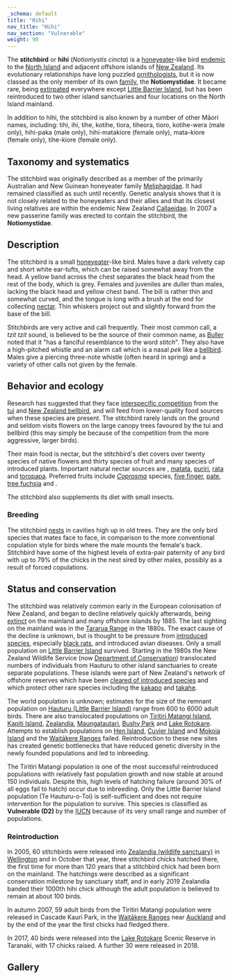 ```yaml
---
_schema: default
title: "Hihi"
nav_title: "Hihi"
nav_section: "Vulnerable"
weight: 90
---
```

                                   



 

The **stitchbird** or **hihi** (_Notiomystis cincta_) is a [honeyeater](https://en.wikipedia.org/wiki/Honeyeater)\-like bird [endemic](https://en.wikipedia.org/wiki/Endemic_(ecology)) to the [North Island](https://en.wikipedia.org/wiki/North_Island) and adjacent offshore islands of [New Zealand](https://en.wikipedia.org/wiki/New_Zealand). Its evolutionary relationships have long puzzled [ornithologists](https://en.wikipedia.org/wiki/Ornithologist), but it is now classed as the only member of its own [family](https://en.wikipedia.org/wiki/Family_(biology)), the **Notiomystidae**. It became rare, being [extirpated](https://en.wikipedia.org/wiki/Local_extinction) everywhere except [Little Barrier Island](https://en.wikipedia.org/wiki/Little_Barrier_Island), but has been reintroduced to two other island sanctuaries and four locations on the North Island mainland.

In addition to hihi, the stitchbird is also known by a number of other Māori names, including: tihi, ihi, tihe, kotihe, tiora, tiheora, tioro, kotihe-wera (male only), hihi-paka (male only), hihi-matakiore (female only), mata-kiore (female only), tihe-kiore (female only).

Taxonomy and systematics
----------------------------

The stitchbird was originally described as a member of the primarily Australian and New Guinean honeyeater family [Meliphagidae](https://en.wikipedia.org/wiki/Meliphagidae). It had remained classified as such until recently. Genetic analysis shows that it is not closely related to the honeyeaters and their allies and that its closest living relatives are within the endemic New Zealand [Callaeidae](https://en.wikipedia.org/wiki/Callaeidae). In 2007 a new passerine family was erected to contain the stitchbird, the **Notiomystidae**.

Description
---------------

The stitchbird is a small [honeyeater](https://en.wikipedia.org/wiki/Honeyeater)\-like bird. Males have a dark velvety cap and short white ear-tufts, which can be raised somewhat away from the head. A yellow band across the chest separates the black head from the rest of the body, which is grey. Females and juveniles are duller than males, lacking the black head and yellow chest band. The bill is rather thin and somewhat curved, and the tongue is long with a brush at the end for collecting [nectar](https://en.wikipedia.org/wiki/Nectar). Thin whiskers project out and slightly forward from the base of the bill.

Stitchbirds are very active and call frequently. Their most common call, a _tzit tzit_ sound, is believed to be the source of their common name, as [Buller](https://en.wikipedia.org/wiki/Walter_Buller) noted that it "has a fanciful resemblance to the word _stitch_". They also have a high-pitched whistle and an alarm call which is a nasal _pek_ like a [bellbird](https://en.wikipedia.org/wiki/New_Zealand_bellbird). Males give a piercing three-note whistle (often heard in spring) and a variety of other calls not given by the female.

Behavior and ecology
------------------------

Research has suggested that they face [interspecific competition](https://en.wikipedia.org/wiki/Interspecific_competition) from the [tui](https://en.wikipedia.org/wiki/Tui_(bird)) and [New Zealand bellbird](https://en.wikipedia.org/wiki/New_Zealand_bellbird), and will feed from lower-quality food sources when these species are present. The stitchbird rarely lands on the ground and seldom visits flowers on the large canopy trees favoured by the tui and bellbird (this may simply be because of the competition from the more aggressive, larger birds).

Their main food is nectar, but the stitchbird's diet covers over twenty species of native flowers and thirty species of fruit and many species of introduced plants. Important natural nectar sources are , [matata](https://en.wikipedia.org/wiki/Rhabdothamnus_solandri), [puriri](https://en.wikipedia.org/wiki/Puriri), [rata](https://en.wikipedia.org/wiki/Metrosideros_robusta) and [toropapa](https://en.wikipedia.org/wiki/Alseuosmia_macrophylla). Preferred fruits include _[Coprosma](https://en.wikipedia.org/wiki/Coprosma)_ species, [five finger](https://en.wikipedia.org/wiki/Pseudopanax_arboreus), [pate](https://en.wikipedia.org/wiki/Schefflera_digitata), [tree fuchsia](https://en.wikipedia.org/wiki/Fuchsia_excorticata) and .

The stitchbird also supplements its diet with small insects.

### Breeding

The stitchbird [nests](https://en.wikipedia.org/wiki/Bird_nest) in cavities high up in old trees. They are the only bird species that mates face to face, in comparison to the more conventional copulation style for birds where the male mounts the female's back. Stitchbird have some of the highest levels of extra-pair paternity of any bird with up to 79% of the chicks in the nest sired by other males, possibly as a result of forced copulations.

Status and conservation
---------------------------

The stitchbird was relatively common early in the European colonisation of New Zealand, and began to decline relatively quickly afterwards, being [extinct](https://en.wikipedia.org/wiki/Extinct) on the mainland and many offshore islands by 1885. The last sighting on the mainland was in the [Tararua Range](https://en.wikipedia.org/wiki/Tararua_Range) in the 1880s. The exact cause of the decline is unknown, but is thought to be pressure from [introduced species](https://en.wikipedia.org/wiki/Introduced_species), especially [black rats](https://en.wikipedia.org/wiki/Black_rat), and introduced avian diseases. Only a small population on [Little Barrier Island](https://en.wikipedia.org/wiki/Little_Barrier_Island) survived. Starting in the 1980s the New Zealand Wildlife Service (now [Department of Conservation](https://en.wikipedia.org/wiki/Department_of_Conservation_(New_Zealand))) translocated numbers of individuals from Hauturu to other island sanctuaries to create separate populations. These islands were part of New Zealand's network of offshore reserves which have been [cleared of introduced species](https://en.wikipedia.org/wiki/Island_restoration) and which protect other rare species including the [kakapo](https://en.wikipedia.org/wiki/Kakapo) and [takahe](https://en.wikipedia.org/wiki/Takahe).

The world population is unknown; estimates for the size of the remnant population on [Hauturu (Little Barrier Island)](https://en.wikipedia.org/wiki/Little_Barrier_Island) range from 600 to 6000 adult birds. There are also translocated populations on [Tiritiri Matangi Island](https://en.wikipedia.org/wiki/Tiritiri_Matangi_Island), [Kapiti Island](https://en.wikipedia.org/wiki/Kapiti_Island), [Zealandia](https://en.wikipedia.org/wiki/Zealandia_(wildlife_sanctuary)), [Maungatautari](https://en.wikipedia.org/wiki/Maungatautari_Restoration_Project), [Bushy Park](https://en.wikipedia.org/wiki/Bushy_Park_(New_Zealand)) and [Lake Rotokare](https://en.wikipedia.org/wiki/Lake_Rotokare). Attempts to establish populations on [Hen Island](https://en.wikipedia.org/wiki/Hen_and_Chicken_Islands), [Cuvier Island](https://en.wikipedia.org/wiki/Cuvier_Island) and [Mokoia Island](https://en.wikipedia.org/wiki/Mokoia_Island) and the [Waitākere Ranges](https://en.wikipedia.org/wiki/Wait%C4%81kere_Ranges) failed. Reintroduction to these new sites has created genetic bottlenecks that have reduced genetic diversity in the newly founded populations and led to inbreeding.

The Tiritiri Matangi population is one of the most successful reintroduced populations with relatively fast population growth and now stable at around 150 individuals. Despite this, high levels of hatching failure (around 30% of all eggs fail to hatch) occur due to inbreeding. Only the Little Barrier Island population (Te Hauturu-o-Toi) is self-sufficient and does not require intervention for the population to survive. This species is classified as **Vulnerable (D2)** by the [IUCN](https://en.wikipedia.org/wiki/IUCN) because of its very small range and number of populations.

### Reintroduction

In 2005, 60 stitchbirds were released into [Zealandia (wildlife sanctuary)](https://en.wikipedia.org/wiki/Zealandia_(wildlife_sanctuary)) in [Wellington](https://en.wikipedia.org/wiki/Wellington) and in October that year, three stitchbird chicks hatched there, the first time for more than 120 years that a stitchbird chick had been born on the mainland. The hatchings were described as a significant conservation milestone by sanctuary staff, and in early 2019 Zealandia banded their 1000th hihi chick although the adult population is believed to remain at about 100 birds.

In autumn 2007, 59 adult birds from the Tiritiri Matangi population were released in Cascade Kauri Park, in the [Waitākere Ranges](https://en.wikipedia.org/wiki/Wait%C4%81kere_Ranges) near [Auckland](https://en.wikipedia.org/wiki/Auckland) and by the end of the year the first chicks had fledged there.

In 2017, 40 birds were released into the [Lake Rotokare](https://en.wikipedia.org/wiki/Lake_Rotokare) Scenic Reserve in Taranaki, with 17 chicks raised. A further 30 were released in 2018.

Gallery
-----------

